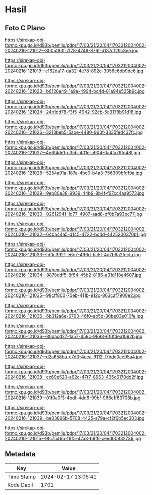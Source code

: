 # Hasil

## Foto C Plano

https://sirekap-obj-formc.kpu.go.id/d93b/pemilu/pdpr/17/03/21/20/04/1703212004002-20240216-121012--8005f83f-7f78-4749-876f-d137cf29c3ee.jpg

https://sirekap-obj-formc.kpu.go.id/d93b/pemilu/pdpr/17/03/21/20/04/1703212004002-20240216-121019--c162da17-da32-4e78-892c-3056c6db9de6.jpg

https://sirekap-obj-formc.kpu.go.id/d93b/pemilu/pdpr/17/03/21/20/04/1703212004002-20240216-121023--b6128a49-1a9e-4994-bc4d-81a94e535b9c.jpg

https://sirekap-obj-formc.kpu.go.id/d93b/pemilu/pdpr/17/03/21/20/04/1703212004002-20240216-121024--24b1dd78-f3f5-4942-92cb-5c3178b91d18.jpg

https://sirekap-obj-formc.kpu.go.id/d93b/pemilu/pdpr/17/03/21/20/04/1703212004002-20240216-121026--3213beb5-5abe-4480-960f-3335fed437fc.jpg

https://sirekap-obj-formc.kpu.go.id/d93b/pemilu/pdpr/17/03/21/20/04/1703212004002-20240216-121027--4e6f4de1-c35b-401e-a904-0a4fa79fe48f.jpg

https://sirekap-obj-formc.kpu.go.id/d93b/pemilu/pdpr/17/03/21/20/04/1703212004002-20240216-121028--5254a91a-187a-4bc0-b4a3-756309bfdf9a.jpg

https://sirekap-obj-formc.kpu.go.id/d93b/pemilu/pdpr/17/03/21/20/04/1703212004002-20240216-121029--9eb80e38-9939-44b9-8b4f-f97cc4aa9573.jpg

https://sirekap-obj-formc.kpu.go.id/d93b/pemilu/pdpr/17/03/21/20/04/1703212004002-20240216-121030--02612941-1d77-4987-aad8-df0b7a93bc77.jpg

https://sirekap-obj-formc.kpu.go.id/d93b/pemilu/pdpr/17/03/21/20/04/1703212004002-20240216-121032--640a44a5-d145-4722-bc4d-4425200370b1.jpg

https://sirekap-obj-formc.kpu.go.id/d93b/pemilu/pdpr/17/03/21/20/04/1703212004002-20240216-121033--fd0c3921-e6c7-496d-bc5f-4d7b6a2fecfa.jpg

https://sirekap-obj-formc.kpu.go.id/d93b/pemilu/pdpr/17/03/21/20/04/1703212004002-20240216-121034--8878ddf5-8f64-45b2-8186-a31d118e4607.jpg

https://sirekap-obj-formc.kpu.go.id/d93b/pemilu/pdpr/17/03/21/20/04/1703212004002-20240216-121035--98cff800-70eb-411b-912c-863caf7900e2.jpg

https://sirekap-obj-formc.kpu.go.id/d93b/pemilu/pdpr/17/03/21/20/04/1703212004002-20240216-121036--6b312a6e-6793-46f0-ab5d-30be03e010fe.jpg

https://sirekap-obj-formc.kpu.go.id/d93b/pemilu/pdpr/17/03/21/20/04/1703212004002-20240216-121036--80dacd27-1a57-458c-9898-6f0fdea1092b.jpg

https://sirekap-obj-formc.kpu.go.id/d93b/pemilu/pdpr/17/03/21/20/04/1703212004002-20240216-121037--d2a658ba-c7d3-4cea-9112-f7bde0ce05a4.jpg

https://sirekap-obj-formc.kpu.go.id/d93b/pemilu/pdpr/17/03/21/20/04/1703212004002-20240216-121038--cc69e520-a62c-47f7-8963-435c6170dd2f.jpg

https://sirekap-obj-formc.kpu.go.id/d93b/pemilu/pdpr/17/03/21/20/04/1703212004002-20240216-121039--01f0a0f3-4bdf-4dd6-99bf-966c1f83708b.jpg

https://sirekap-obj-formc.kpu.go.id/d93b/pemilu/pdpr/17/03/21/20/04/1703212004002-20240216-121039--be03896b-5708-4425-a79a-cf2f6b5ec303.jpg

https://sirekap-obj-formc.kpu.go.id/d93b/pemilu/pdpr/17/03/21/20/04/1703212004002-20240216-121015--9fc7549b-f9f5-47a3-b9f9-ceed00832736.jpg


## Metadata

| Key        | Value               |
| ---------- | ------------------- |
| Time Stamp | 2024-02-17 13:05:41 |
| Kode Dapil | 1701                |



